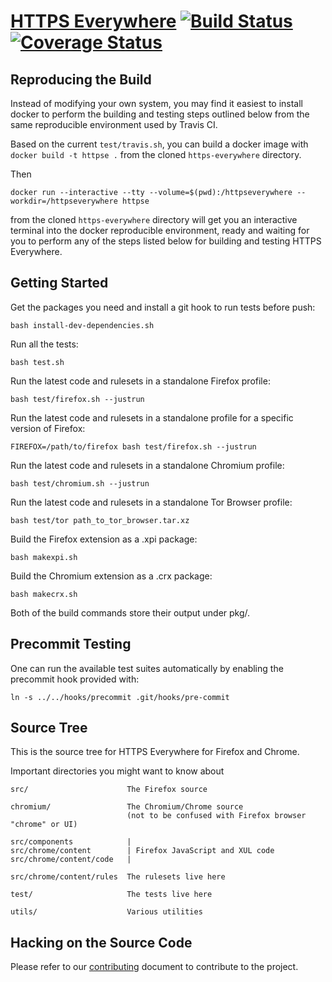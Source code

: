 [HTTPS Everywhere](https://www.eff.org/https-everywhere) [![Build Status](https://travis-ci.org/EFForg/https-everywhere.svg?branch=master)](https://travis-ci.org/EFForg/https-everywhere)
[![Coverage Status](https://coveralls.io/repos/github/EFForg/https-everywhere/badge.svg?branch=master)](https://coveralls.io/github/EFForg/https-everywhere?branch=master)
================

Reproducing the Build
---------------------

Instead of modifying your own system, you may find it easiest to install docker to perform the building and testing steps outlined below from the same reproducible environment used by Travis CI.

Based on the current `test/travis.sh`, you can build a docker image with `docker build -t httpse .` from the cloned `https-everywhere` directory.

Then

    docker run --interactive --tty --volume=$(pwd):/httpseverywhere --workdir=/httpseverywhere httpse

from the cloned `https-everywhere` directory will get you an interactive terminal into the docker reproducible environment, ready and waiting for you to perform any of the steps listed below for building and testing HTTPS Everywhere.

Getting Started
---------------

Get the packages you need and install a git hook to run tests before push:

    bash install-dev-dependencies.sh

Run all the tests:

    bash test.sh

Run the latest code and rulesets in a standalone Firefox profile:

    bash test/firefox.sh --justrun

Run the latest code and rulesets in a standalone profile for a specific version of Firefox:

    FIREFOX=/path/to/firefox bash test/firefox.sh --justrun

Run the latest code and rulesets in a standalone Chromium profile:

    bash test/chromium.sh --justrun

Run the latest code and rulesets in a standalone Tor Browser profile:

    bash test/tor path_to_tor_browser.tar.xz

Build the Firefox extension as a .xpi package:

    bash makexpi.sh

Build the Chromium extension as a .crx package:

    bash makecrx.sh

Both of the build commands store their output under pkg/.

Precommit Testing
-----------------

One can run the available test suites automatically by enabling the precommit
hook provided with:

    ln -s ../../hooks/precommit .git/hooks/pre-commit

Source Tree
-----------

This is the source tree for HTTPS Everywhere for Firefox and Chrome.

Important directories you might want to know about

    src/                      The Firefox source

    chromium/                 The Chromium/Chrome source
                              (not to be confused with Firefox browser "chrome" or UI)

    src/components            |
    src/chrome/content        | Firefox JavaScript and XUL code
    src/chrome/content/code   |

    src/chrome/content/rules  The rulesets live here

    test/                     The tests live here

    utils/                    Various utilities

Hacking on the Source Code
--------------------------

Please refer to our [contributing](CONTRIBUTING.md) document to contribute to the project.
